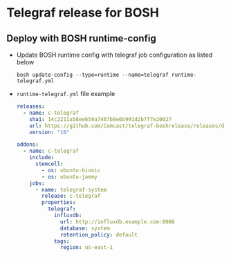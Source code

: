 # Telegraf release for BOSH

## Deploy with BOSH runtime-config

- Update BOSH runtime config with telegraf job configuration as listed below

  ```shell
  bosh update-config --type=runtime --name=telegraf runtime-telegraf.yml
  ```

- `runtime-telegraf.yml` file example

  ```yaml
  releases:
    - name: c-telegraf
      sha1: 14c2211a58ee659a7467b8e6b991d2b7f7e20027
      url: https://github.com/Comcast/telegraf-boshrelease/releases/download/v10/c-telegraf-10.tgz
      version: "10"

  addons:
    - name: c-telegraf
      include:
        stemcell:
          - os: ubuntu-bionic
          - os: ubuntu-jammy
      jobs:
        - name: telegraf-system
          release: c-telegraf
          properties:
            telegraf:
              influxdb:
                url: http://influxdb.example.com:8086
                database: system
                retention_policy: default
              tags:
                region: us-east-1
  ```
